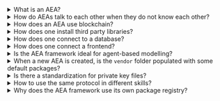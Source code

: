 <details><summary>What is an AEA?</summary>
AEA stands for Autonomous Economic Agent. AEAs act independently of constant user input and autonomously execute actions to achieve their objective. Their goal is to create economic value for you, their owner.
<br><br>
You can read more about an introduction to AEAs <a href="../"> here</a>.
</details>

<details><summary>How do AEAs talk to each other when they do not know each other?</summary>
For Autonomous Economic Agents (AEAs) to be able to talk to other AEAs, firstly they need to find them, then they need to use the same protocol for communication as them and finally they need to deliver messages to each other.
<br><br>
You can read more about Search and Discovery <a href="../oef-ledger/">here</a>, about protocols <a href="../core-components-1/">here</a> and about the Agent Communication Network <a href="../acn/">here</a>.
</details>

<details><summary>How does an AEA use blockchain?</summary>
The AEA framework enables the agents to interact with public blockchains to complete transactions. Currently, the framework supports three different networks natively: the <i>Fetch.ai</i> network, the <i>Ethereum</i> network and the <i>Cosmos</i> network.
<br><br>
You can read more about the integration with the different blockchains <a href="../ledger-integration/">here</a> and gain a high level overview <a href="../oef-ledger/">here</a>.
</details>

<details><summary>How does one install third party libraries?</summary>
The framework supports the use of third-party libraries hosted on <a href="https://pypi.org">PyPI</a>. We can directly reference the external dependencies in an AEA package's configuration file. The CLI <code>install</code> command installs each dependency that the specific AEA needs and is listed in the one of it's packages configuration files.
</details>

<details><summary>How does one connect to a database?</summary>
You have two options to connect to a database: using the built-in storage solution or using a custom ORM (object-relational mapping) library and backend.
<br><br>
The use of the built-in storage is explained <a href='../generic-storage/'>here</a>. For a detailed example of how to use an ORM follow the <a href='../orm-integration/'>ORM guide</a>.
</details>

<details><summary>How does one connect a frontend?</summary>
There are multiple options, with the most obvious being the usage of a HTTP server connection and creation of a client that communicates with this connection.
<br><br>
You can find a more detailed discussion <a href="../connect-a-frontend/">here</a>.
</details>

<details><summary>Is the AEA framework ideal for agent-based modelling?</summary>
The goal of agent-based modelling is to search for explanatory insight into the collective behaviour of agents obeying simple rules, typically in natural systems rather than in designing agents or solving specific practical or engineering problems.
Although it would be potentially possible, it would likely be inefficient to use the AEA framework for that kind of problem.
<br><br>
You can find more details on the application areas of the AEA framework <a href="../app-areas/">here</a>.
</details>

<details><summary>When a new AEA is created, is the <code>vendor</code> folder populated with some default packages?</summary>
All AEA projects by default hold the <code>fetchai/stub:0.15.0</code> connection, the <code>fetchai/default:0.11.0</code>, <code>fetchai/state_update:0.9.0</code> and <code>fetchai/signing:0.9.0</code> protocol and the <code>fetchai/error:0.11.0</code> skill. These (as all other packages installed from the registry) are placed in the <code>vendor</code> folder.
<br><br>
You can find more details about the file structure <a href="../package-imports/">here</a>
</details>

<details><summary>Is there a standardization for private key files?</summary>
Currently, the private keys are stored in <code>.txt</code> files. This is temporary and will be improved soon.
</details>

<details><summary>How to use the same protocol in different skills?</summary>
The details of envelope/message routing by the AEA framework are discussed in <a href="../message-routing/">this guide</a>.
</details>

<details><summary>Why does the AEA framework use its own package registry?</summary>
AEA packages could be described as personalized plugins for the AEA runtime. They are not like a library - they have no direct use outside the context of the framework - and therefore are not suitable for distribution via <a href='https://pypi.org/' target="_blank">PyPI</a>.
</details>
